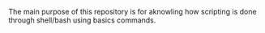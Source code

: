 The main purpose of this repository is for aknowling how scripting is done through shell/bash using basics commands.